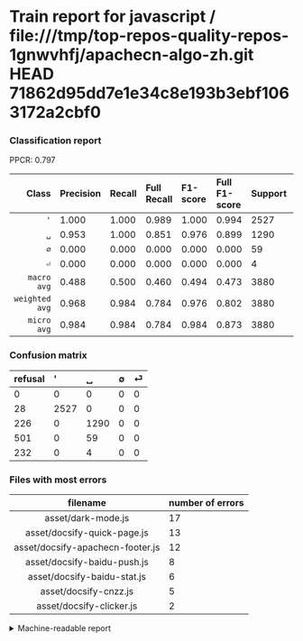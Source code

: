 # Train report for javascript / file:///tmp/top-repos-quality-repos-1gnwvhfj/apachecn-algo-zh.git HEAD 71862d95dd7e1e34c8e193b3ebf1063172a2cbf0

### Classification report

PPCR: 0.797

| Class | Precision | Recall | Full Recall | F1-score | Full F1-score | Support | Full Support | PPCR |
|------:|:----------|:-------|:------------|:---------|:---------|:--------|:-------------|:-----|
| `'` | 1.000| 1.000| 0.989| 1.000| 0.994| 2527| 2555| 0.989 |
| `␣` | 0.953| 1.000| 0.851| 0.976| 0.899| 1290| 1516| 0.851 |
| `∅` | 0.000| 0.000| 0.000| 0.000| 0.000| 59| 560| 0.105 |
| `⏎` | 0.000| 0.000| 0.000| 0.000| 0.000| 4| 236| 0.017 |
| `macro avg` | 0.488| 0.500| 0.460| 0.494| 0.473| 3880| 4867| 0.797 |
| `weighted avg` | 0.968| 0.984| 0.784| 0.976| 0.802| 3880| 4867| 0.797 |
| `micro avg` | 0.984| 0.984| 0.784| 0.984| 0.873| 3880| 4867| 0.797 |

### Confusion matrix

|refusal|  '| ␣| ∅| ⏎| 
|:---|:---|:---|:---|:---|
|0 |0 |0 |0 |0 |
|28 |2527 |0 |0 |0 |
|226 |0 |1290 |0 |0 |
|501 |0 |59 |0 |0 |
|232 |0 |4 |0 |0 |

### Files with most errors

| filename | number of errors|
|:----:|:-----|
| asset/dark-mode.js | 17 |
| asset/docsify-quick-page.js | 13 |
| asset/docsify-apachecn-footer.js | 12 |
| asset/docsify-baidu-push.js | 8 |
| asset/docsify-baidu-stat.js | 6 |
| asset/docsify-cnzz.js | 5 |
| asset/docsify-clicker.js | 2 |

<details>
    <summary>Machine-readable report</summary>
```json
{
  "cl_report": {"\u0027": {"f1-score": 1.0, "precision": 1.0, "recall": 1.0, "support": 2527}, "macro avg": {"f1-score": 0.4940408626560726, "precision": 0.48835920177383596, "recall": 0.5, "support": 3880}, "micro avg": {"f1-score": 0.9837628865979381, "precision": 0.9837628865979381, "recall": 0.9837628865979381, "support": 3880}, "weighted avg": {"f1-score": 0.9758378482745709, "precision": 0.9682818250394313, "recall": 0.9837628865979381, "support": 3880}, "\u2205": {"f1-score": 0.0, "precision": 0.0, "recall": 0.0, "support": 59}, "\u23ce": {"f1-score": 0.0, "precision": 0.0, "recall": 0.0, "support": 4}, "\u2423": {"f1-score": 0.9761634506242906, "precision": 0.9534368070953437, "recall": 1.0, "support": 1290}},
  "cl_report_full": {"\u0027": {"f1-score": 0.9944903581267218, "precision": 1.0, "recall": 0.989041095890411, "support": 2555}, "macro avg": {"f1-score": 0.473439598942625, "precision": 0.48835920177383596, "recall": 0.4599911446850038, "support": 4867}, "micro avg": {"f1-score": 0.8727563736138104, "precision": 0.9837628865979381, "recall": 0.7842613519621944, "support": 4867}, "weighted avg": {"f1-score": 0.8021806472327393, "precision": 0.8219457981418823, "recall": 0.7842613519621944, "support": 4867}, "\u2205": {"f1-score": 0.0, "precision": 0.0, "recall": 0.0, "support": 560}, "\u23ce": {"f1-score": 0.0, "precision": 0.0, "recall": 0.0, "support": 236}, "\u2423": {"f1-score": 0.8992680376437783, "precision": 0.9534368070953437, "recall": 0.8509234828496042, "support": 1516}},
  "ppcr": 0.7972056708444627
}
```
</details>
